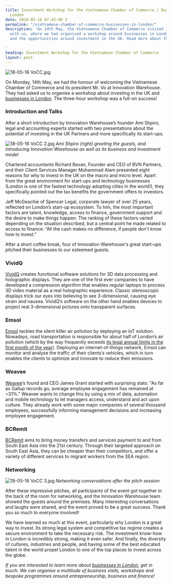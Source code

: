 ```yaml
---
title: Investment Workshop for the Vietnamese Chamber of Commerce | Businesses in
  London
date: 2018-05-16 07:43:00 Z
permalink: "/vietnamese-chamber-of-commerce-businesses-in-london/"
description: 'On 14th May, the Vietnamese Chamber of Commerce visited Innovation Warehouse
  with us, where we had organised a workshop around businesses in London, startups
  and the opportunities around investment in the UK. Read more about the event here!

'
heading: Investment Workshop for the Vietnamese Chamber of Commerce
layout: post
---
```


![18-05-16 VoCC.jpg](/uploads/18-05-16%20VoCC.jpg)

On Monday, 14th May, we had the honour of welcoming the Vietnamese Chamber of Commerce and its president Mr. Vo at Innovation Warehouse. They had asked us to organise a workshop about investing in the UK and [businesses in London](https://www.insider-london.co.uk/tours/in-depth-business-tour/). The three-hour workshop was a full-on success!

### Introduction and Talks

After a short introduction by Innovation Warehouse’s founder Ami Shpiro, legal and accounting experts started with two presentations about the potential of investing in the UK Partners and more specifically its start-ups. 

![18-05-16 VoCC 2.jpg](/uploads/18-05-16%20VoCC%202.jpg)
*Ami Shpiro (right) greeting the guests, and introducing Innovation Warehouse as well as its business and investment model*

Chartered accountants Richard Bevan, Founder and CEO of BVN Partners, and their Client Services Manager Muhammad Alam presented eight reasons for why to invest in the UK on the macro and micro level. Apart from the great environment for start-ups and technology businesses (London is one of the fastest technology adopting cities in the world!), they specifically pointed out the tax benefits the government offers to investors. 

Jeff McGeachie of Spencer Legal, corporate lawyer of over 25 years, reflected on London’s start-up ecosystem. To him, the most important factors are talent, knowledge, access to finance, government support and the desire to make things happen. The ranking of these factors varied depending on the situation described, but a central point he made related to access to finance: “All the cash makes no difference, if people don't know how to invest.”

After a short coffee break, four of Innovation Warehouse's great start-ups pitched their businesses to our esteemed guests.

### VividQ 
[VividQ](https://www.vivid-q.com/) creates functional software solutions for 3D data processing and holographic displays. They are one of the first ever companies to have developed a compression algorithm that enables regular laptops to process 3D video material as a real holographic experience. Classic stereoscopic displays trick our eyes into believing to see 3-dimensional, causing eye strain and nausea. VividQ’s software on the other hand enables devices to project real 3-dimensional pictures onto transparent surfaces.

### Emsol 
[Emsol](https://www.emsol.org/) tackles the silent killer air pollution by deploying an IoT solution. Nowadays, road transportation is responsible for about half of London’s air pollution (which by the way frequently exceeds [its legal annual limits in the first month of the year](https://www.theguardian.com/uk-news/2018/jan/30/london-reaches-legal-air-pollution-limit-just-one-month-into-the-new-year)). Deploying an internet-of-things network, Emsol can monitor and analyse the traffic of their clients’s vehicles, which in turn enables the clients to optimize and innovate to reduce their emissions. 

### Weavee 
[Weavee](https://www.weavee.co.uk/)’s found and CEO James Grant started with surprising stats: "As far as Gallup records go, average employee engagement has remained at ~31%." Weavee wants to change this by using a mix of data, automation and mobile technology to let managers access, understand and act upon culture. They already work with some major companies of several thousand employees, successfully informing management decisions and increasing employee engagement.

### BCRemit 
[BCRemit](https://www.bcremit.com/) aims to bring money transfers and services payment to and from South East Asia into the 21st century. Through their targeted approach on South East Asia, they can be cheaper than their competitors, and offer a variety of different services to migrant workers from the SEA region.

### Networking
![18-05-16 VoCC 3.jpg](/uploads/18-05-16%20VoCC%203.jpg)
*Networking conversations after the pitch session*

After these impressive pitches, all participants of the event got together in the back of the room for networking, and the Innovation Warehouse team showed the guests around the premises. Many interesting conversations and laughs were shared, and the event proved to be a great success. Thank you so much to everyone involved!

We have learned so much at this event, particularly why London is a great way to invest. Its strong legal system and competitive tax regime creates a secure environment to take the necessary risk. The investment know-how in London is incredibly strong, making it even safer. And finally, the diversity of cultures, industries and people, and having some of the best educated talent in the world propel London to one of the top places to invest across the globe.

*If you are interested to learn more about [businesses in London](https://www.insider-london.co.uk/tours/in-depth-business-tour/), get in touch. We can organise a multitude of business visits, workshops and bespoke programmes around entrepreneurship, business and finance!*